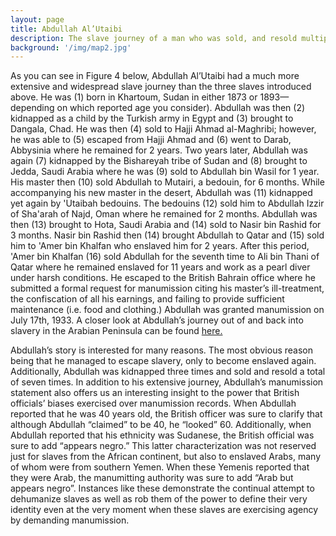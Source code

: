 ```yaml
---
layout: page
title: Abdullah Al’Utaibi
description: The slave journey of a man who was sold, and resold multiple times all across the Arabian Peninsula and the Persian Gulf.
background: '/img/map2.jpg'
---
```

As you can see in Figure 4 below, Abdullah Al’Utaibi had a much more extensive and widespread slave journey than the three slaves introduced above. He was (1) born in Khartoum, Sudan in either 1873 or 1893—depending on which reported age you consider). Abdullah was then (2) kidnapped as a child by the Turkish army in Egypt and (3) brought to Dangala, Chad. He was then (4) sold to Hajji Ahmad al-Maghribi; however, he was able to (5) escaped from Hajji Ahmad and (6) went to Darab, Abbysinia where he remained for 2 years. Two years later, Abdullah was again (7) kidnapped by the Bishareyah tribe of Sudan and (8) brought to Jedda, Saudi Arabia where he was (9) sold to Abdullah bin Wasil for 1 year. His master then (10) sold Abdullah to Mutairi, a bedouin, for 6 months. While accompanying his new master in the desert, Abdullah was (11) kidnapped yet again by 'Utaibah bedouins. The bedouins (12) sold him to Abdullah Izzir of Sha'arah of Najd, Oman where he remained for 2 months. Abdullah was then (13) brought to Hota, Saudi Arabia and (14) sold to Nasir bin Rashid for 3 months. Nasir bin Rashid then (14)  brought Abdullah to Qatar and (15) sold him to 'Amer bin Khalfan who enslaved him for 2 years. After this period, 'Amer bin Khalfan (16) sold Abdullah for the seventh time to Ali bin Thani of Qatar where he remained enslaved for 11 years and work as a pearl diver under harsh conditions. He escaped to the British Bahrain office where he submitted a formal request for manumission citing his master’s ill-treatment, the confiscation of all his earnings, and failing to provide sufficient maintenance (i.e. food and clothing.) Abdullah was granted manumission on July 17th, 1933. A closer look at Abdullah’s journey out of and back into slavery in the Arabian Peninsula can be found [here.](https://api.mapbox.com/styles/v1/galshaif/cjt7oh6zo6ohk1fr0qcoplu64.html?fresh=true&title=true&access_token=pk.eyJ1IjoiZ2Fsc2hhaWYiLCJhIjoiY2pyaDFjMjl5MWgyYzQ5cXF2d3VlaWpjYiJ9.OEhQEgL1Bk34MgfDwHs5eQ#3.3/0.000000/0.000000/0)

Abdullah’s story is interested for many reasons. The most obvious reason being that he managed to escape slavery, only to become enslaved again. Additionally, Abdullah was  kidnapped three times and sold and resold a total of seven times. In addition to his extensive journey, Abdullah’s manumission statement also offers us an interesting insight to the power that British officials’ biases exercised over manumission records. When Abdullah reported that he was 40 years old, the British officer was sure to clarify that although Abdullah “claimed” to be 40, he “looked” 60. Additionally, when Abdullah reported that his ethnicity was Sudanese, the British official was sure to add “appears negro.” This latter characterization was not reserved just for slaves from the African continent, but also to enslaved Arabs, many of whom were from southern Yemen. When these Yemenis reported that they were Arab, the manumitting authority was sure to add “Arab but appears negro”. Instances like these demonstrate the continual attempt to dehumanize slaves as well as rob them of the power to define their very identity even at the very moment when these slaves are exercising agency by demanding manumission.
